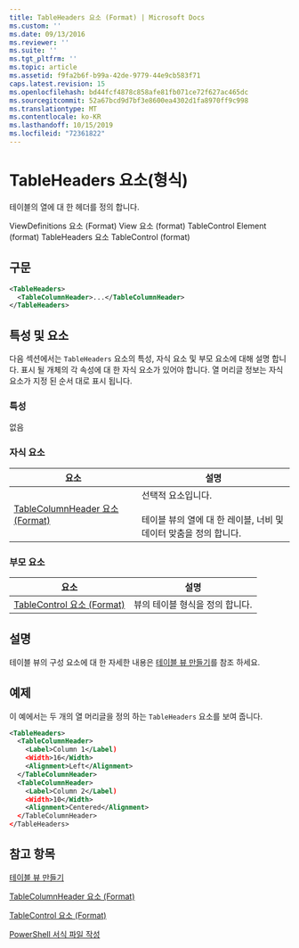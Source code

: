 ```yaml
---
title: TableHeaders 요소 (Format) | Microsoft Docs
ms.custom: ''
ms.date: 09/13/2016
ms.reviewer: ''
ms.suite: ''
ms.tgt_pltfrm: ''
ms.topic: article
ms.assetid: f9fa2b6f-b99a-42de-9779-44e9cb583f71
caps.latest.revision: 15
ms.openlocfilehash: bd44fcf4878c858afe81fb071ce72f627ac465dc
ms.sourcegitcommit: 52a67bcd9d7bf3e8600ea4302d1fa8970ff9c998
ms.translationtype: MT
ms.contentlocale: ko-KR
ms.lasthandoff: 10/15/2019
ms.locfileid: "72361822"
---
```

# <a name="tableheaders-element-format"></a>TableHeaders 요소(형식)

테이블의 열에 대 한 헤더를 정의 합니다.

ViewDefinitions 요소 (Format) View 요소 (format) TableControl Element (format) TableHeaders 요소 TableControl (format)

## <a name="syntax"></a>구문

```xml
<TableHeaders>
  <TableColumnHeader>...</TableColumnHeader>
</TableHeaders>

```

## <a name="attributes-and-elements"></a>특성 및 요소

다음 섹션에서는 `TableHeaders` 요소의 특성, 자식 요소 및 부모 요소에 대해 설명 합니다. 표시 될 개체의 각 속성에 대 한 자식 요소가 있어야 합니다. 열 머리글 정보는 자식 요소가 지정 된 순서 대로 표시 됩니다.

### <a name="attributes"></a>특성

없음

### <a name="child-elements"></a>자식 요소

|요소|설명|
|-------------|-----------------|
|[TableColumnHeader 요소 (Format)](./tablecolumnheader-element-format.md)|선택적 요소입니다.<br /><br /> 테이블 뷰의 열에 대 한 레이블, 너비 및 데이터 맞춤을 정의 합니다.|

### <a name="parent-elements"></a>부모 요소

|요소|설명|
|-------------|-----------------|
|[TableControl 요소 (Format)](./tablecontrol-element-format.md)|뷰의 테이블 형식을 정의 합니다.|

## <a name="remarks"></a>설명

테이블 뷰의 구성 요소에 대 한 자세한 내용은 [테이블 뷰 만들기](./creating-a-table-view.md)를 참조 하세요.

## <a name="example"></a>예제

이 예에서는 두 개의 열 머리글을 정의 하는 `TableHeaders` 요소를 보여 줍니다.

```xml
<TableHeaders>
  <TableColumnHeader>
    <Label>Column 1</Label)
    <Width>16</Width>
    <Alignment>Left</Alignment>
  </TableColumnHeader>
  <TableColumnHeader>
    <Label>Column 2</Label)
    <Width>10</Width>
    <Alignment>Centered</Alignment>
  </TableColumnHeader>
</TableHeaders>
```

## <a name="see-also"></a>참고 항목

[테이블 뷰 만들기](./creating-a-table-view.md)

[TableColumnHeader 요소 (Format)](./tablecolumnheader-element-format.md)

[TableControl 요소 (Format)](./tablecontrol-element-format.md)

[PowerShell 서식 파일 작성](./writing-a-powershell-formatting-file.md)
